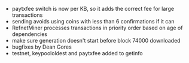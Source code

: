 * paytxfee switch is now per KB, so it adds the correct fee for large transactions
* sending avoids using coins with less than 6 confirmations if it can
* RefnetMiner processes transactions in priority order based on age of dependencies
* make sure generation doesn't start before block 74000 downloaded
* bugfixes by Dean Gores
* testnet, keypoololdest and paytxfee added to getinfo
